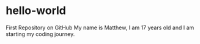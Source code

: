 # hello-world
First Repository on GitHub
My name is Matthew, I am 17 years old and I am starting my coding journey.






